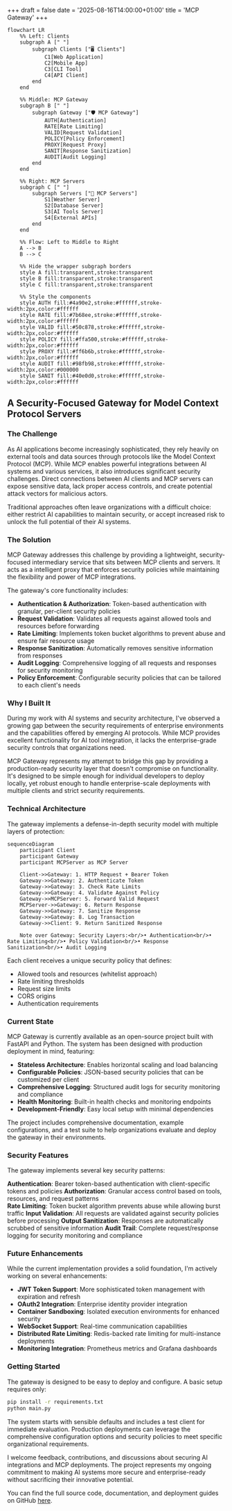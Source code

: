 +++
draft = false
date = '2025-08-16T14:00:00+01:00'
title = 'MCP Gateway'
+++

```mermaid
flowchart LR
    %% Left: Clients
    subgraph A [" "]
        subgraph Clients ["🖥️ Clients"]
            C1[Web Application]
            C2[Mobile App] 
            C3[CLI Tool]
            C4[API Client]
        end
    end
    
    %% Middle: MCP Gateway
    subgraph B [" "]
        subgraph Gateway ["🛡️ MCP Gateway"]
            AUTH[Authentication]
            RATE[Rate Limiting]
            VALID[Request Validation]
            POLICY[Policy Enforcement]
            PROXY[Request Proxy]
            SANIT[Response Sanitization]
            AUDIT[Audit Logging]
        end
    end
    
    %% Right: MCP Servers
    subgraph C [" "]
        subgraph Servers ["🔧 MCP Servers"]
            S1[Weather Server]
            S2[Database Server]
            S3[AI Tools Server]
            S4[External APIs]
        end
    end
    
    %% Flow: Left to Middle to Right
    A --> B
    B --> C
    
    %% Hide the wrapper subgraph borders
    style A fill:transparent,stroke:transparent
    style B fill:transparent,stroke:transparent  
    style C fill:transparent,stroke:transparent
    
    %% Style the components
    style AUTH fill:#4a90e2,stroke:#ffffff,stroke-width:2px,color:#ffffff
    style RATE fill:#7b68ee,stroke:#ffffff,stroke-width:2px,color:#ffffff
    style VALID fill:#50c878,stroke:#ffffff,stroke-width:2px,color:#ffffff
    style POLICY fill:#ffa500,stroke:#ffffff,stroke-width:2px,color:#ffffff
    style PROXY fill:#ff6b6b,stroke:#ffffff,stroke-width:2px,color:#ffffff
    style AUDIT fill:#98fb98,stroke:#ffffff,stroke-width:2px,color:#000000
    style SANIT fill:#40e0d0,stroke:#ffffff,stroke-width:2px,color:#ffffff
```

## A Security-Focused Gateway for Model Context Protocol Servers

### The Challenge

As AI applications become increasingly sophisticated, they rely heavily on external tools and data sources through protocols like the Model Context Protocol (MCP). While MCP enables powerful integrations between AI systems and various services, it also introduces significant security challenges. Direct connections between AI clients and MCP servers can expose sensitive data, lack proper access controls, and create potential attack vectors for malicious actors.

Traditional approaches often leave organizations with a difficult choice: either restrict AI capabilities to maintain security, or accept increased risk to unlock the full potential of their AI systems.

### The Solution

MCP Gateway addresses this challenge by providing a lightweight, security-focused intermediary service that sits between MCP clients and servers. It acts as a intelligent proxy that enforces security policies while maintaining the flexibility and power of MCP integrations.

The gateway's core functionality includes:
* **Authentication & Authorization**: Token-based authentication with granular, per-client security policies
* **Request Validation**: Validates all requests against allowed tools and resources before forwarding
* **Rate Limiting**: Implements token bucket algorithms to prevent abuse and ensure fair resource usage
* **Response Sanitization**: Automatically removes sensitive information from responses
* **Audit Logging**: Comprehensive logging of all requests and responses for security monitoring
* **Policy Enforcement**: Configurable security policies that can be tailored to each client's needs

### Why I Built It

During my work with AI systems and security architecture, I've observed a growing gap between the security requirements of enterprise environments and the capabilities offered by emerging AI protocols. While MCP provides excellent functionality for AI tool integration, it lacks the enterprise-grade security controls that organizations need.

MCP Gateway represents my attempt to bridge this gap by providing a production-ready security layer that doesn't compromise on functionality. It's designed to be simple enough for individual developers to deploy locally, yet robust enough to handle enterprise-scale deployments with multiple clients and strict security requirements.

### Technical Architecture

The gateway implements a defense-in-depth security model with multiple layers of protection:

```mermaid
sequenceDiagram
    participant Client
    participant Gateway
    participant MCPServer as MCP Server
    
    Client->>Gateway: 1. HTTP Request + Bearer Token
    Gateway->>Gateway: 2. Authenticate Token
    Gateway->>Gateway: 3. Check Rate Limits
    Gateway->>Gateway: 4. Validate Against Policy
    Gateway->>MCPServer: 5. Forward Valid Request
    MCPServer->>Gateway: 6. Return Response
    Gateway->>Gateway: 7. Sanitize Response
    Gateway->>Gateway: 8. Log Transaction
    Gateway->>Client: 9. Return Sanitized Response
    
    Note over Gateway: Security Layers:<br/>• Authentication<br/>• Rate Limiting<br/>• Policy Validation<br/>• Response Sanitization<br/>• Audit Logging
```

Each client receives a unique security policy that defines:
- Allowed tools and resources (whitelist approach)
- Rate limiting thresholds
- Request size limits
- CORS origins
- Authentication requirements

### Current State

MCP Gateway is currently available as an open-source project built with FastAPI and Python. The system has been designed with production deployment in mind, featuring:

* **Stateless Architecture**: Enables horizontal scaling and load balancing
* **Configurable Policies**: JSON-based security policies that can be customized per client
* **Comprehensive Logging**: Structured audit logs for security monitoring and compliance
* **Health Monitoring**: Built-in health checks and monitoring endpoints
* **Development-Friendly**: Easy local setup with minimal dependencies

The project includes comprehensive documentation, example configurations, and a test suite to help organizations evaluate and deploy the gateway in their environments.

### Security Features

The gateway implements several key security patterns:

**Authentication**: Bearer token-based authentication with client-specific tokens and policies
**Authorization**: Granular access control based on tools, resources, and request patterns  
**Rate Limiting**: Token bucket algorithm prevents abuse while allowing burst traffic
**Input Validation**: All requests are validated against security policies before processing
**Output Sanitization**: Responses are automatically scrubbed of sensitive information
**Audit Trail**: Complete request/response logging for security monitoring and compliance

### Future Enhancements

While the current implementation provides a solid foundation, I'm actively working on several enhancements:

* **JWT Token Support**: More sophisticated token management with expiration and refresh
* **OAuth2 Integration**: Enterprise identity provider integration
* **Container Sandboxing**: Isolated execution environments for enhanced security
* **WebSocket Support**: Real-time communication capabilities
* **Distributed Rate Limiting**: Redis-backed rate limiting for multi-instance deployments
* **Monitoring Integration**: Prometheus metrics and Grafana dashboards

### Getting Started

The gateway is designed to be easy to deploy and configure. A basic setup requires only:

```bash
pip install -r requirements.txt
python main.py
```

The system starts with sensible defaults and includes a test client for immediate evaluation. Production deployments can leverage the comprehensive configuration options and security policies to meet specific organizational requirements.

I welcome feedback, contributions, and discussions about securing AI integrations and MCP deployments. The project represents my ongoing commitment to making AI systems more secure and enterprise-ready without sacrificing their innovative potential.

You can find the full source code, documentation, and deployment guides on GitHub [here](https://github.com/marklechner/mcpgw).

